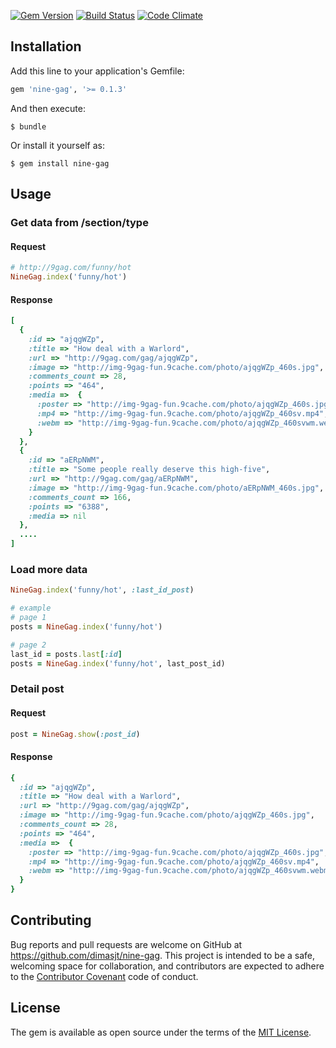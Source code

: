 [![Gem Version](https://badge.fury.io/rb/nine-gag.svg)](https://badge.fury.io/rb/nine-gag)
[![Build Status](https://travis-ci.org/dimasjt/nine-gag.svg?branch=develop)](https://travis-ci.org/dimasjt/nine-gag)
[![Code Climate](https://codeclimate.com/github/dimasjt/nine-gag/badges/gpa.svg)](https://codeclimate.com/github/dimasjt/nine-gag)

## Installation

Add this line to your application's Gemfile:

```ruby
gem 'nine-gag', '>= 0.1.3'
```

And then execute:

    $ bundle

Or install it yourself as:

    $ gem install nine-gag

## Usage

### Get data from /section/type
#### Request
```ruby
# http://9gag.com/funny/hot
NineGag.index('funny/hot')
```

#### Response
```ruby
[
  {
    :id => "ajqgWZp",
    :title => "How deal with a Warlord",
    :url => "http://9gag.com/gag/ajqgWZp",
    :image => "http://img-9gag-fun.9cache.com/photo/ajqgWZp_460s.jpg",
    :comments_count => 28,
    :points => "464",
    :media =>  {
      :poster => "http://img-9gag-fun.9cache.com/photo/ajqgWZp_460s.jpg",
      :mp4 => "http://img-9gag-fun.9cache.com/photo/ajqgWZp_460sv.mp4",
      :webm => "http://img-9gag-fun.9cache.com/photo/ajqgWZp_460svwm.webm"
    }
  },
  {
    :id => "aERpNWM",
    :title => "Some people really deserve this high-five",
    :url => "http://9gag.com/gag/aERpNWM",
    :image => "http://img-9gag-fun.9cache.com/photo/aERpNWM_460s.jpg",
    :comments_count => 166,
    :points => "6388",
    :media => nil
  },
  ....
]
```

### Load more data
```ruby
NineGag.index('funny/hot', :last_id_post)

# example
# page 1
posts = NineGag.index('funny/hot')

# page 2
last_id = posts.last[:id]
posts = NineGag.index('funny/hot', last_post_id)
```

### Detail post
#### Request
```ruby
post = NineGag.show(:post_id)
```

#### Response
```ruby
{
  :id => "ajqgWZp",
  :title => "How deal with a Warlord",
  :url => "http://9gag.com/gag/ajqgWZp",
  :image => "http://img-9gag-fun.9cache.com/photo/ajqgWZp_460s.jpg",
  :comments_count => 28,
  :points => "464",
  :media =>  {
    :poster => "http://img-9gag-fun.9cache.com/photo/ajqgWZp_460s.jpg",
    :mp4 => "http://img-9gag-fun.9cache.com/photo/ajqgWZp_460sv.mp4",
    :webm => "http://img-9gag-fun.9cache.com/photo/ajqgWZp_460svwm.webm"
  }
}
```
## Contributing

Bug reports and pull requests are welcome on GitHub at https://github.com/dimasjt/nine-gag. This project is intended to be a safe, welcoming space for collaboration, and contributors are expected to adhere to the [Contributor Covenant](http://contributor-covenant.org) code of conduct.


## License

The gem is available as open source under the terms of the [MIT License](http://opensource.org/licenses/MIT).

